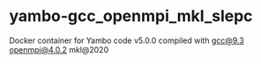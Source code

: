 # yambo-gcc_openmpi_mkl_slepc
Docker container for Yambo code v5.0.0 compiled with gcc@9.3 openmpi@4.0.2 mkl@2020
